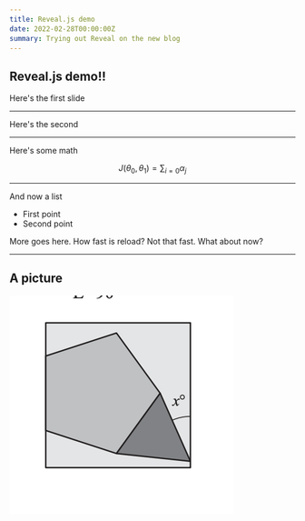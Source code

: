 ```yaml
---
title: Reveal.js demo
date: 2022-02-28T00:00:00Z
summary: Trying out Reveal on the new blog
---
```


## Reveal.js demo!!

Here's the first slide

---

Here's the second

---

Here's some math

$$ J(\theta_0,\theta_1) = \sum_{i=0} \alpha_j$$

---

And now a list 
- First point
- Second point

More goes here. How fast is reload? Not that fast. What about now?

---

## A picture

![](assets/geometry.png)